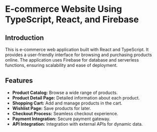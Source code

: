 # E-commerce Website Using TypeScript, React, and Firebase

## Introduction
This is e-commerce web application built with React and TypeScript. It provides a user-friendly interface for browsing and purchasing products online. The application uses Firebase for database and serverless functions, ensuring scalability and ease of deployment.

## Features
- **Product Catalog:** Browse a wide range of products.
- **Product Detail Page:** Detailed information about each product.
- **Shopping Cart:** Add and manage products in the cart.
- **Wishlist Page:** Save products for later.
- **Checkout Process:** Seamless checkout experience.
- **Payment Integration:** Secure payment gateway.
- **API Integration:** Integration with external APIs for dynamic data.



